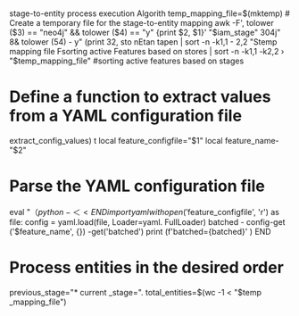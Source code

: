
#
stage-to-entity process execution Algorith
temp_mapping_file=$(mktemp) # Create a temporary file for the stage-to-entity mapping awk -F', tolower ($3) == "neo4j" && tolower ($4) == "y" {print $2, $1}' "$iam_stage"
304j" 8& tolower (54) - y" (print 32, sto nEtan tapen | sort -n -k1,1 - 2,2 "Stemp mapping file Fsorting active Features based on stores
| sort -n -k1,1 -k2,2 › "$temp_mapping_file"
#sorting active features based on stages
# Define a function to extract values from a YAML configuration file
extract_config_values) t
local feature_configfile="$1"
local feature_name-"$2"
# Parse the YAML configuration file
eval "$（python - ＜<END
import yaml
with open ('$feature_configfile', 'r') as file:
config = yaml.load(file, Loader=yaml. FullLoader)
batched - config-get ('$feature_name', {}) -get('batched')
print (f'batched={batched}' )
END
# Process entities in the desired order
previous_stage="* current _stage=".
total_entities=$(wc -1 < "$temp _mapping_file")
